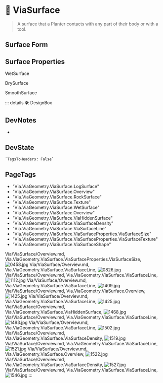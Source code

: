 
# 🔻 <via>ViaSurface</via>

> A surface that a Planter contacts with any part of their body or with a tool.

## Surface Form

## Surface Properties

WetSurface

DrySurface

SmoothSurface

::: details 🛠 <dev>DesignBox</dev>

## DevNotes

-

## DevState

```py
`TagsToHeaders: False`
```

<h2>PageTags</h2>

- "Via.ViaGeometry.ViaSurface.LogSurface"
- "Via.ViaGeometry.ViaSurface.Overview"
- "Via.ViaGeometry.ViaSurface.RockSurface"
- "Via.ViaGeometry.ViaSurface.Texture"
- "Via.ViaGeometry.ViaSurface.WetSurface"
- "Via.ViaGeometry.ViaSurface.Overview"
- "Via.ViaGeometry.ViaSurface.ViaHiddenSurface"
- "Via.ViaGeometry.ViaSurface.ViaSurfaceDensity"
- "Via.ViaGeometry.ViaSurface.ViaSurfaceLine"
- "Via.ViaGeometry.ViaSurface.ViaSurfaceProperties.ViaSurfaceSize"
- "Via.ViaGeometry.ViaSurface.ViaSurfaceProperties.ViaSurfaceTexture"
- "Via.ViaGeometry.ViaSurface.ViaSurfaceShape"

Via/ViaSurface/Overview.md, <dev>Via.ViaGeometry.ViaSurface.ViaSurfaceProperties.ViaSurfaceSize</dev>, ![0458.jpg](/PaperPhoto/0458.jpg)
Via/ViaSurface/Overview.md, <dev>Via.ViaGeometry.ViaSurface.ViaSurfaceLine</dev>, ![0826.jpg](/PaperPhoto/0826.jpg)
Via/ViaSurface/Overview.md, <dev>Via.ViaGeometry.ViaSurface.ViaSurfaceLine</dev>, ![1112.jpg](/PaperPhoto/1112.jpg)
Via/ViaSurface/Overview.md, <dev>Via.ViaGeometry.ViaSurface.ViaSurfaceLine</dev>, ![1409.jpg](/PaperPhoto/1409.jpg)
Via/ViaSurface/Overview.md, <dev>Via.ViaGeometry.ViaSurface.Overview</dev>, ![1425.jpg](/PaperPhoto/1425.jpg)
Via/ViaSurface/Overview.md, <dev>Via.ViaGeometry.ViaSurface.ViaSurfaceLine</dev>, ![1425.jpg](/PaperPhoto/1425.jpg)
Via/ViaSurface/Overview.md, <dev>Via.ViaGeometry.ViaSurface.ViaHiddenSurface</dev>, ![1468.jpg](/PaperPhoto/1468.jpg)
Via/ViaSurface/Overview.md, <dev>Via.ViaGeometry.ViaSurface.ViaSurfaceLine</dev>, ![1493.jpg](/PaperPhoto/1493.jpg)
Via/ViaSurface/Overview.md, <dev>Via.ViaGeometry.ViaSurface.ViaSurfaceLine</dev>, ![1502.jpg](/PaperPhoto/1502.jpg)
Via/ViaSurface/Overview.md, <dev>Via.ViaGeometry.ViaSurface.ViaSurfaceDensity</dev>, ![1519.jpg](/PaperPhoto/1519.jpg)
Via/ViaSurface/Overview.md, <dev>Via.ViaGeometry.ViaSurface.ViaSurfaceLine</dev>, ![1521.jpg](/PaperPhoto/1521.jpg)
Via/ViaSurface/Overview.md, <dev>Via.ViaGeometry.ViaSurface.Overview</dev>, ![1522.jpg](/PaperPhoto/1522.jpg)
Via/ViaSurface/Overview.md, <dev>Via.ViaGeometry.ViaSurface.ViaSurfaceDensity</dev>, ![1527.jpg](/PaperPhoto/1527.jpg)
Via/ViaSurface/Overview.md, <dev>Via.ViaGeometry.ViaSurface.ViaSurfaceLine</dev>, ![1546.jpg](/PaperPhoto/1546.jpg)
:::
